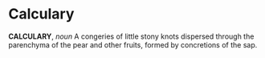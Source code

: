 # Calculary

**CALCULARY**, _noun_ A congeries of little stony knots dispersed through the parenchyma of the pear and other fruits, formed by concretions of the sap.